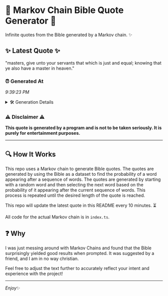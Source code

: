 # 📖 Markov Chain Bible Quote Generator 📖

Infinite quotes from the Bible generated by a Markov chain. ✨

## ✨ Latest Quote ✨
"masters, give unto your servants that which is just and equal; knowing that ye also have a master in heaven."

### ⏰ Generated At
*9:39:23 PM*

<details>
    <summary>🛠️ Generation Details</summary>
    <p>
        <strong>🌱 Seed:</strong> masters,<br>
        <strong>🔄 Iterations:</strong> 19<br>
        <strong>📜 Context History:</strong><br>[ masters, ]: give<br>[ masters,, give ]: unto<br>[ masters,, give, unto ]: your<br>[ masters,, give, unto, your ]: servants<br>[ masters,, give, unto, your, servants ]: that<br>[ masters,, give, unto, your, servants, that ]: which<br>[ give, unto, your, servants, that, which ]: is<br>[ unto, your, servants, that, which, is ]: just<br>[ your, servants, that, which, is, just ]: and<br>[ servants, that, which, is, just, and ]: equal;<br>[ that, which, is, just, and, equal; ]: knowing<br>[ which, is, just, and, equal;, knowing ]: that<br>[ is, just, and, equal;, knowing, that ]: ye<br>[ just, and, equal;, knowing, that, ye ]: also<br>[ and, equal;, knowing, that, ye, also ]: have<br>[ equal;, knowing, that, ye, also, have ]: a<br>[ knowing, that, ye, also, have, a ]: master<br>[ that, ye, also, have, a, master ]: in<br>[ ye, also, have, a, master, in ]: heaven.<br>
    </p>
</details>

### ⚠️ Disclaimer ⚠️
**This quote is generated by a program and is not to be taken seriously. It is purely for entertainment purposes.**

---

## 🔍 How It Works

This repo uses a Markov chain to generate Bible quotes. The quotes are generated by using the Bible as a dataset to find the probability of a word appearing after a sequence of words. The quotes are generated by starting with a random word and then selecting the next word based on the probability of it appearing after the current sequence of words. This process is repeated until the desired length of the quote is reached.

This repo will update the latest quote in this README every 10 minutes. ⏳

All code for the actual Markov chain is in `index.ts`.

## ❓ Why

I was just messing around with Markov Chains and found that the Bible surprisingly yielded good results when prompted. 
It was suggested by a friend, and I am in no way christian.

Feel free to adjust the text further to accurately reflect your intent and experience with the project!

---

*Enjoy*✨
